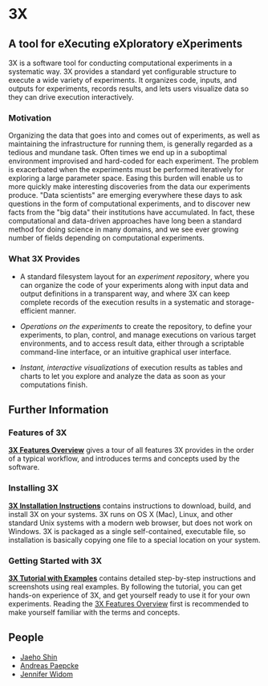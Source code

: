 # <i class="icon-beaker"></i> 3X

## A tool for eXecuting eXploratory eXperiments
<span class="sans-serif">3X</span> is a software tool for conducting computational experiments in a systematic way.
<span class="sans-serif">3X</span> provides a standard yet configurable structure to execute a wide variety of experiments.
It organizes code, inputs, and outputs for experiments, records results, and lets users visualize data so they can drive execution interactively.

### Motivation
Organizing the data that goes into and comes out of experiments, as well as maintaining the infrastructure for running them, is generally regarded as a tedious and mundane task.
Often times we end up in a suboptimal environment improvised and hard-coded for each experiment.
The problem is exacerbated when the experiments must be performed iteratively for exploring a large parameter space.
Easing this burden will enable us to more quickly make interesting discoveries from the data our experiments produce.
"Data scientists" are emerging everywhere these days to ask questions in the form of computational experiments, and to discover new facts from the "big data" their institutions have accumulated.
In fact, these computational and data-driven approaches have long been a standard method for doing science in many domains, and we see ever growing number of fields depending on computational experiments.

### What 3X Provides
* A standard filesystem layout for an *experiment repository*, where you can organize the code of your experiments along with input data and output definitions in a transparent way, and where <span class="sans-serif">3X</span> can keep complete records of the execution results in a systematic and storage-efficient manner.

* *Operations on the experiments* to create the repository, to define your experiments, to plan, control, and manage executions on various target environments, and to access result data, either through a scriptable command-line interface, or an intuitive graphical user interface.

* *Instant, interactive visualizations* of execution results as tables and charts to let you explore and analyze the data as soon as your computations finish.



## Further Information

### Features of 3X
<span class="sans-serif">**[3X Features Overview][]**</span> gives a tour of all features <span class="sans-serif">3X</span> provides in the order of a typical workflow, and introduces terms and concepts used by the software.

### Installing 3X
<span class="sans-serif">**[3X Installation Instructions][]**</span> contains instructions to download, build, and install <span class="sans-serif">3X</span> on your systems.
<span class="sans-serif">3X</span> runs on OS X (Mac), Linux, and other standard Unix systems with a modern web browser, but does not work on Windows.
<span class="sans-serif">3X</span> is packaged as a single self-contained, executable file, so installation is basically copying one file to a special location on your system.

### Getting Started with 3X
<span class="sans-serif">**[3X Tutorial with Examples][]**</span> contains detailed step-by-step instructions and screenshots using real examples.
By following the tutorial, you can get hands-on experience of <span class="sans-serif">3X</span>, and get yourself ready to use it for your own experiments.
Reading the <span class="sans-serif">[3X Features Overview][]</span> first is recommended to make yourself familiar with the terms and concepts.



## People
* [Jaeho Shin][netj]
* [Andreas Paepcke][Paepcke]
* [Jennifer Widom][Widom]


<!--
## Papers / Talks
-->



[3X Features Overview]: docs/features/
[3X Installation Instructions]: docs/install/
[3X Tutorial with Examples]: docs/tutorial/

[netj]: http://cs.stanford.edu/~netj/
[paepcke]: http://infolab.stanford.edu/~paepcke/
[widom]: http://infolab.stanford.edu/~widom/



<link rel="stylesheet" type="text/css" href="https://netdna.bootstrapcdn.com/font-awesome/3.2.1/css/font-awesome.css">
